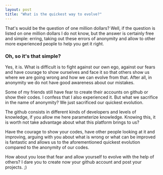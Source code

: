 ```yaml
---
layout: post
title: "What is the quickest way to evolve?"
---
```

That's would be the question of one million dollars? Well, if the question is listed on one million dollars I do not know, but the answer is certainly free and simple: erring, taking out these errors of anonymity and allow to other more experienced people to help you get it right.

### Oh, so it's that simple?

Yes, it is. What is difficult is to fight against our own ego, against our fears and have courage to show ourselves and face it so that others show us where we are going wrong and how we can evolve from that. After all, in anonymity we do not have good awareness about our mistakes.

Some of my friends still have fear to create their accounts on github or show their codes. I confess that I also experienced it. But what we sacrifice in the name of anonymity? We just sacrificed our quickest evolution.

The github consists in different kinds of developers and levels of knowledge, if you allow me here parameterize knowledge. Knowing this, it is worth not take advantage about what this platform brings to us?

Have the courage to show your codes, have other people looking at it and improving, arguing with you about what is wrong or what can be improved is fantastic and allows us to the aforementioned quickest evolution compared to the anonymity of our codes.

How about you lose that fear and allow yourself to evolve with the help of others? I dare you to create now your github account and post your projects. ;)
